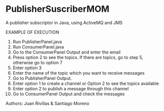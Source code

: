 PublisherSuscriberMOM
=====================

A publisher subscriptor in Java, using ActiveMQ and JMS


EXAMPLE OF EXECUTION

1. Run PublisherPanel.java 
2. Run ConsumerPanel.java
3. Go to the ConsumerPanel Output and enter the email
4. Press option 2 to see the topics. If there are topics, go to step 5, otherwise go to option 7
5. Enter option 3
6. Enter the name of the topic which you want to receive messages
7. Go to PublisherPanel Output. 
8. Enter option 1 to create a channel or Option 2 to see the topics available
9. Enter option 2 to publish a message through this channel 
10. Go to ConsumerPanel Output and check the messages

Authors: Juan Rivillas & Santiago Moreno
